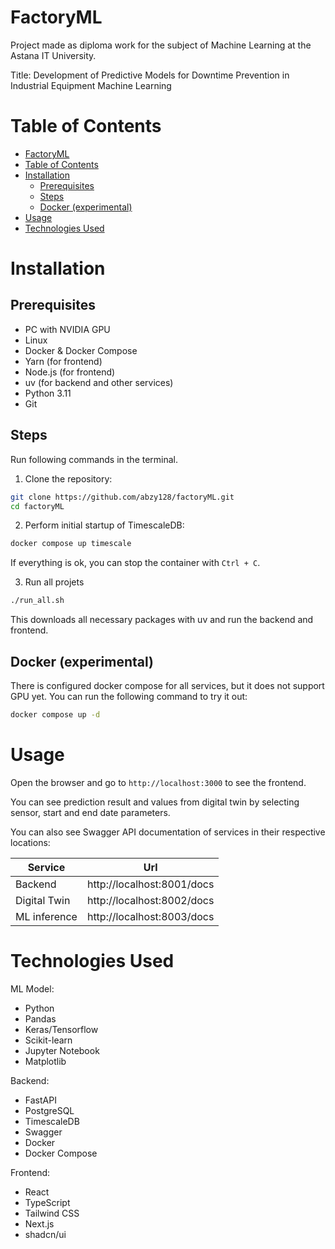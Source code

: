 # FactoryML

Project made as diploma work for the subject of Machine Learning at the Astana IT University.

Title: Development of Predictive Models for Downtime Prevention in Industrial Equipment Machine Learning

# Table of Contents
- [FactoryML](#factoryml)
- [Table of Contents](#table-of-contents)
- [Installation](#installation)
  - [Prerequisites](#prerequisites)
  - [Steps](#steps)
  - [Docker (experimental)](#docker-experimental)
- [Usage](#usage)
- [Technologies Used](#technologies-used)

# Installation

## Prerequisites

- PC with NVIDIA GPU
- Linux
- Docker & Docker Compose
- Yarn (for frontend)
- Node.js (for frontend)
- uv (for backend and other services)
- Python 3.11
- Git

## Steps

Run following commands in the terminal.

1. Clone the repository:
   
```bash
git clone https://github.com/abzy128/factoryML.git
cd factoryML
```

2. Perform initial startup of TimescaleDB:
   
```bash
docker compose up timescale
```

If everything is ok, you can stop the container with `Ctrl + C`.

3. Run all projets

```bash
./run_all.sh
```

This downloads all necessary packages with uv and run the backend and frontend.


## Docker (experimental)

There is configured docker compose for all services, but it does not support GPU yet.
You can run the following command to try it out:

```bash
docker compose up -d
```

# Usage

Open the browser and go to `http://localhost:3000` to see the frontend.

You can see prediction result and values from digital twin by selecting sensor, start and end date parameters.

You can also see Swagger API documentation of services in their respective locations:

| Service      | Url                        |
|--------------|----------------------------|
| Backend      | http://localhost:8001/docs |
| Digital Twin | http://localhost:8002/docs |
| ML inference | http://localhost:8003/docs |

# Technologies Used

ML Model:

- Python
- Pandas
- Keras/Tensorflow
- Scikit-learn
- Jupyter Notebook
- Matplotlib

Backend:
- FastAPI
- PostgreSQL
- TimescaleDB
- Swagger
- Docker
- Docker Compose

Frontend:
- React
- TypeScript
- Tailwind CSS
- Next.js
- shadcn/ui
  